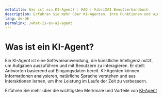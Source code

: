 ```yaml
---
metatitle: Was ist ein KI-Agent? | FAQ | FabriXAI Benutzerhandbuch
description: Erfahren Sie mehr über KI-Agenten, ihre Funktionen und wie sie den Nutzern Vorteile bieten können.
lang: de-DE
permalink: /what-is-an-ai-agent
---
```


# Was ist ein KI-Agent?

Ein KI-Agent ist eine Softwareanwendung, die künstliche Intelligenz nutzt, um Aufgaben auszuführen und mit Benutzern zu interagieren. Er stellt Antworten basierend auf Eingangsdaten bereit. KI-Agenten können Informationen analysieren, natürliche Sprache verstehen und aus Interaktionen lernen, um ihre Leistung im Laufe der Zeit zu verbessern.

Erfahren Sie mehr über die wichtigsten Merkmale und Vorteile von [KI-Agent](/de-de/ai-agents)